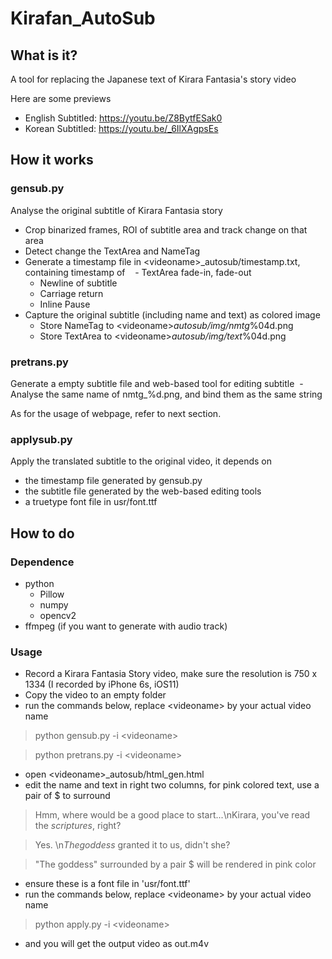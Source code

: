 # Kirafan_AutoSub
## What is it?
A tool for replacing the Japanese text of Kirara Fantasia's story video

Here are some previews
* English Subtitled:  https://youtu.be/Z8BytfESak0
* Korean Subtitled:   https://youtu.be/_6IlXAgpsEs

## How it works

### gensub.py
Analyse the original subtitle of Kirara Fantasia story
  - Crop binarized frames, ROI of subtitle area and track change on that area
  - Detect change the TextArea and NameTag
  - Generate a timestamp file in &lt;videoname&gt;_autosub/timestamp.txt, containing timestamp of 
    - TextArea fade-in, fade-out
    - Newline of subtitle
    - Carriage return
    - Inline Pause
  - Capture the original subtitle (including name and text) as colored image
    - Store NameTag to &lt;videoname&gt;_autosub/img/nmtg_%04d.png
    - Store TextArea to &lt;videoname&gt;_autosub/img/text_%04d.png

### pretrans.py
Generate a empty subtitle file and web-based tool for editing subtitle
  - Analyse the same name of nmtg_%d.png, and bind them as the same string

As for the usage of webpage, refer to next section.

### applysub.py
Apply the translated subtitle to the original video, it depends on
  - the timestamp file generated by gensub.py
  - the subtitle file generated by the web-based editing tools
  - a truetype font file in usr/font.ttf

## How to do
### Dependence 
  - python
    - Pillow
    - numpy
    - opencv2
  - ffmpeg (if you want to generate with audio track)
### Usage
  - Record a Kirara Fantasia Story video, make sure the resolution is 750 x 1334 (I recorded by iPhone 6s, iOS11)
  - Copy the video to an empty folder
  - run the commands below, replace &lt;videoname&gt; by your actual video name
  > python gensub.py -i &lt;videoname&gt;
  
  > python pretrans.py -i &lt;videoname&gt;
  - open &lt;videoname&gt;_autosub/html_gen.html
  - edit the name and text in right two columns, for pink colored text, use a pair of $ to surround
  
  > Hmm, where would be a good place to start...\nKirara, you've read the $scriptures$, right?

  > Yes. \n$The goddess$ granted it to us, didn't she?
  
  > "The goddess" surrounded by a pair $ will be rendered in pink color

  - ensure these is a font file in 'usr/font.ttf'
  - run the commands below, replace &lt;videoname&gt; by your actual video name
  > python apply.py -i &lt;videoname&gt;
  
  - and you will get the output video as out.m4v
